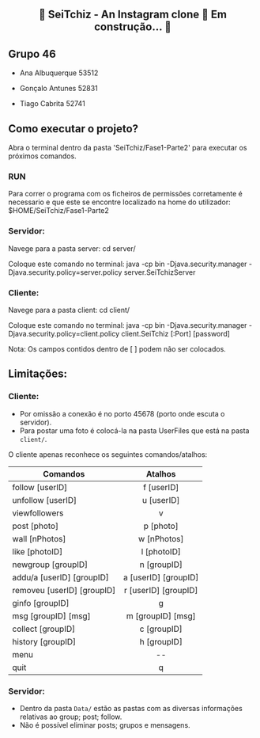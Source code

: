 <h2 align="center"> 
	🚧  SeiTchiz - An Instagram clone 🚀 Em construção...  🚧
</h2>

## Grupo 46

- Ana Albuquerque 53512

- Gonçalo Antunes 52831

- Tiago Cabrita 52741

## Como executar o projeto?

Abra o terminal dentro da pasta 'SeiTchiz/Fase1-Parte2' para executar os próximos comandos.

### RUN
Para correr o programa com os ficheiros de permissões corretamente é necessario e que este se encontre localizado na home do utilizador: $HOME/SeiTchiz/Fase1-Parte2

### Servidor:

Navege para a pasta server:
cd server/

Coloque este comando no terminal:
java -cp bin -Djava.security.manager -Djava.security.policy=server.policy server.SeiTchizServer <Port>

### Cliente:

Navege para a pasta client:
cd client/

Coloque este comando no terminal:
java -cp bin -Djava.security.manager -Djava.security.policy=client.policy client.SeiTchiz <IP>[:Port] <username> [password]

Nota: Os campos contidos dentro de [ ] podem não ser colocados.

## Limitações:

### Cliente:

- Por omissão a conexão é no porto 45678 (porto onde escuta o servidor).
- Para postar uma foto é colocá-la na pasta UserFiles que está na pasta ``` client/ ```.

O cliente apenas reconhece os seguintes comandos/atalhos:


|       Comandos              |          Atalhos       |
|-----------------------------|:----------------------:|
|			follow [userID]					| f [userID]             |
| unfollow [userID]	          | u [userID] 	        	 |
| viewfollowers								| v                      |
| post [photo]								|	p [photo]              |
| wall [nPhotos]							| w [nPhotos]            |
| like [photoID]							| l [photoID]	           |
| newgroup [groupID]					| n [groupID]            |
| addu/a [userID]	[groupID]		| a [userID] [groupID]   |
| removeu [userID] [groupID]	| r [userID] [groupID]   |
| ginfo [groupID]							| g	                     |
| msg [groupID] [msg]					| m [groupID] [msg]      |
| collect [groupID]						| c [groupID]            |
| history [groupID]						| h [groupID]	           |
| menu												| --                     |
| quit												|	q		          	       |

### Servidor:
- Dentro da pasta ``` Data/ ``` estão as pastas com as diversas informações relativas ao group; post; follow.
- Não é possível eliminar posts; grupos e mensagens.

